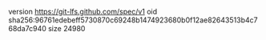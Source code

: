 version https://git-lfs.github.com/spec/v1
oid sha256:96761edebeff5730870c69248b1474923680b0f12ae82643513b4c768da7c940
size 24980
